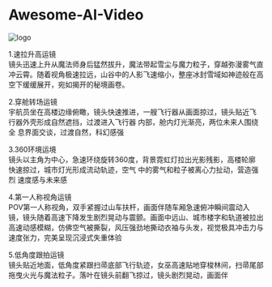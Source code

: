 # Awesome-AI-Video

![logo](/pic/logo.png)

1.速拉升高运镜<BR>
镜头迅速上升从魔法师身后猛然拔升，魔法带起雪尘与魔力粒子，穿越弥漫雾气直
冲云霄。随着视角极速拉远，山谷中的人影飞速缩小，整座冰封雪域如神迹般在高
空下缓缓展开，宛如揭开的秘境画卷。

2.穿舱转场运镜<BR>
宇航员坐在高楼边缘俯瞰，镜头快速推进，一艘飞行器从画面掠过，镜头贴近飞
行器外壳形成自然遮挡，过渡进入飞行器
内部，舱内灯光渐亮，两位未来人围绕全
息界面交谈，过渡自然，科幻感强

3.360环境运境<BR>
镜头以主角为中心，急速环绕旋转360度，背景霓虹灯拉出光影残影，高楼轮廓
快速掠过，城市灯光形成流动轨迹，空气
中的雾气和粒子被离心力扯动，营造强烈
速度感与未来感

4.第一人称视角运镜<BR>
POV第一人称视角，双手紧握过山车扶杆，画面伴随车厢急速俯冲瞬间震动入
镜，镜头随着高速下降发生剧烈晃动与震颤。画面中远山、城市楼字和轨道被拉出
高速动感模糊，仿佛空气被撕裂，风压强劲地撕动衣袖与头发，视觉极具冲击力与
速度张力，完美呈现沉浸式失重体验

5.低角度跟拍运镜<BR>
镜头贴近地面，低角度紧跟扫帚底部飞行轨迹，女巫高速贴地穿梭林间，扫帚尾部
拖曳火光与魔法粒子。落叶在镜头前翻飞掠过，镜头剧烈晃动，画面伴
